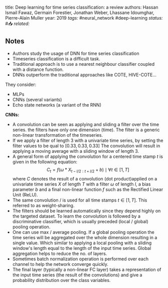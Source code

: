 
title: Deep learning for time series classification: a review
authors: Hassan Ismail Fawaz, Germain Forestier, Jonathan Weber, Lhassane Idoumghar, Pierre-Alain Muller
year: 2019
*tags:* #neural_network #deep-learning 
*status:* #📥
*related:*

## Notes
- Authors study the usage of DNN for time series classification
- Timeseries classification is a difficult task.
- Traditional approach is to use a nearest neighbour classifier coupled with a distance function.
- DNNs outperform the traditional approaches like COTE, HIVE-COTE...

They consider:
- MLPs
- CNNs (several variants)
- Echo state networks (a variant of the RNN)

**CNNs:**
- A convolution can be seen as applying and sliding a filter over the time series. the filters have only one dimension (time). The filter is a generic non-linear transformation of the timeseries.
- If we apply a filter of length 3 with a univariate time series, by setting the filter values to be qual to $\left[0.33, 0.33, 0.33\right]$ The convolution will result in applying a moving average with a sliding window of length 3.
-  A general form of applying the convolution for a centered time stamp $t$ is given in the following equation:
$$
C_{t}=f\left(\omega * X_{t-l / 2: t+l / 2}+b\right) \mid \forall t \in[1, T]
$$
where $C$ denotes the result of a convolution (dot product)applied on a univariate time series $X$ of length $T$ with a filter $\omega$ of length $l$, a bias parameter $b$ and a final non-linear function $f$ such as the Rectified Linear Unit (ReLU).
- The same convolution / is used for all time stamps $t \in[1, T]$. This referred to as weight-sharing.
- The filters should be learned automatically since they depend highly on the targeted dataset. To learn the convolution is followed by a discriminative classifier, which is usually preceded (local / global) pooling operation.
- One can use max / average pooling. If a global pooling operation the time series will be aggregated over the whole dimension resulting in a single value. Which similar to applying a local pooling with a sliding window's length equal to the length of the input time series. Global aggregation helps to reduce the no. of layers.
- Sometimes batch normalization operation is performed over each channel to help the network converge quickly.
- The final layer (typically a non-linear FC layer) takes a representation of the input time series (the result of the convolutions) and give a probability distribution over the class variables.